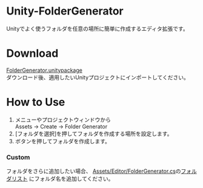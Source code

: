 # Unity-FolderGenerator
Unityでよく使うフォルダを任意の場所に簡単に作成するエディタ拡張です。

# Download
[FolderGenerator.unitypackage](https://github.com/c-nao27/Unity-FolderGenerator/raw/master/ExportPackages/FolderGenerator.unitypackage)  
ダウンロード後、適用したいUnityプロジェクトにインポートしてください。

# How to Use
1. メニューやプロジェクトウィンドウから  
    Assets -> Create -> Folder Generator
2. [フォルダを選択]を押してフォルダを作成する場所を設定します。
3. ボタンを押してフォルダを作成します。

### Custom
フォルダをさらに追加したい場合、
[Assets/Editor/FolderGenerator.cs](https://github.com/c-nao27/Unity-FolderGenerator/blob/master/Assets/Editor/FolderGenerator.cs)の[フォルダリスト](https://github.com/c-nao27/Unity-FolderGenerator/blob/8b0b4f9bcf34193fae7a912f1d77d1c402cf9adb/Assets/Editor/FolderGenerator.cs#L11-L29)
にフォルダ名を追加してください。
